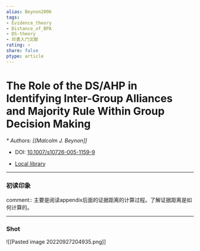 ```yaml
---
alias: Beynon2006
tags: 
- Evidence_theory
- Distance_of_BPA
- DS-theory
- 邓勇入门文献
rating: ⭐
share: false
ptype: article
---
```


# The Role of the DS/AHP in Identifying Inter-Group Alliances and Majority Rule Within Group Decision Making
<cite>* Authors: [[Malcolm J. Beynon]]</cite>

* DOI: [10.1007/s10726-005-1159-9](https://doi.org/10.1007/s10726-005-1159-9)

* [Local library](zotero://select/items/1_64SJIHHV)

***

### 初读印象

comment:: 主要是阅读appendix后面的证据距离的计算过程。了解证据距离是如何计算的。


___
### Shot 
![[Pasted image 20220927204935.png]]




